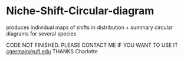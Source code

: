 # Niche-Shift-Circular-diagram
produces individual maps of shifts in distribution + summary circular diagrams for several species

CODE NOT FINISHED. PLEASE CONTACT ME IF YOU WANT TO USE IT cgermain@ufl.edu
THANKS
Charlotte
